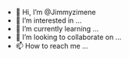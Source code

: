 - 👋 Hi, I’m @Jimmyzimene
- 👀 I’m interested in ...
- 🌱 I’m currently learning ...
- 💞️ I’m looking to collaborate on ...
- 📫 How to reach me ...

<!---
Jimmyzimene/Jimmyzimene is a ✨ special ✨ repository because its `README.md` (this file) appears on your GitHub profile.
You can click the Preview link to take a look at your changes.
--->
